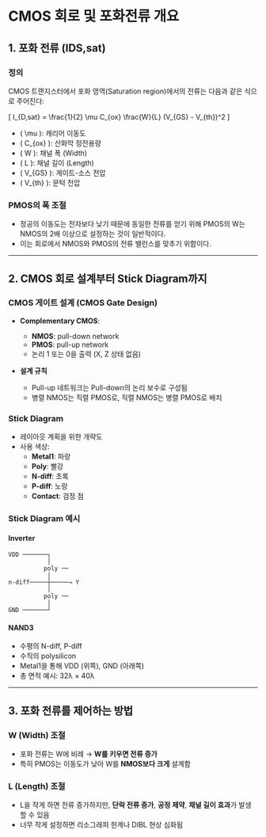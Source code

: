 # CMOS 회로 및 포화전류 개요

## 1. 포화 전류 (IDS,sat)

### 정의
CMOS 트랜지스터에서 포화 영역(Saturation region)에서의 전류는 다음과 같은 식으로 주어진다:

\[
I_{D,sat} = \frac{1}{2} \mu C_{ox} \frac{W}{L} (V_{GS} - V_{th})^2
\]

- \( \mu \): 캐리어 이동도
- \( C_{ox} \): 산화막 정전용량
- \( W \): 채널 폭 (Width)
- \( L \): 채널 길이 (Length)
- \( V_{GS} \): 게이트-소스 전압
- \( V_{th} \): 문턱 전압

### PMOS의 폭 조절
- 정공의 이동도는 전자보다 낮기 때문에 동일한 전류를 얻기 위해 PMOS의 W는 NMOS의 2배 이상으로 설정하는 것이 일반적이다.
- 이는 회로에서 NMOS와 PMOS의 전류 밸런스를 맞추기 위함이다.

---

## 2. CMOS 회로 설계부터 Stick Diagram까지

### CMOS 게이트 설계 (CMOS Gate Design)
- **Complementary CMOS**:
  - **NMOS**: pull-down network
  - **PMOS**: pull-up network
  - 논리 1 또는 0을 출력 (X, Z 상태 없음)

- **설계 규칙**
  - Pull-up 네트워크는 Pull-down의 논리 보수로 구성됨
  - 병렬 NMOS는 직렬 PMOS로, 직렬 NMOS는 병렬 PMOS로 배치

### Stick Diagram
- 레이아웃 계획을 위한 개략도
- 사용 색상:
  - **Metal1**: 파랑
  - **Poly**: 빨강
  - **N-diff**: 초록
  - **P-diff**: 노랑
  - **Contact**: 검정 점

### Stick Diagram 예시

#### Inverter

```
VDD ───────┐
           │
          poly ──
           │
n-diff─────┼─────→ Y
           │
          poly ──
           │
GND ───────┘
```

#### NAND3

- 수평의 N-diff, P-diff
- 수직의 polysilicon
- Metal1을 통해 VDD (위쪽), GND (아래쪽)
- 총 면적 예시: 32λ × 40λ

---

## 3. 포화 전류를 제어하는 방법

### W (Width) 조절
- 포화 전류는 W에 비례 → **W를 키우면 전류 증가**
- 특히 PMOS는 이동도가 낮아 W를 **NMOS보다 크게** 설계함

### L (Length) 조절
- L을 작게 하면 전류 증가하지만, **단락 전류 증가**, **공정 제약**, **채널 길이 효과**가 발생할 수 있음
- 너무 작게 설정하면 리소그래피 한계나 DIBL 현상 심화됨